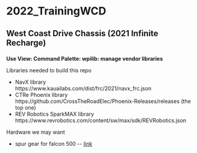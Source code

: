 # 2022_TrainingWCD
<h2> <p> West Coast Drive Chassis (2021 Infinite Recharge) </p> </h2>

<p><b> Use View: Command Palette:  wpilib: manage vendor libraries </b></p>

<p>Libraries needed to build this repo</p>
<ul>
  <li> NavX library </li>
  https://www.kauailabs.com/dist/frc/2021/navx_frc.json
  <li> CTRe Phoenix library </li>
  https://github.com/CrossTheRoadElec/Phoenix-Releases/releases (the top one)
  <li> REV Robotics SparkMAX library </li>
  https://www.revrobotics.com/content/sw/max/sdk/REVRobotics.json
</li>
</ul>

<p> Hardware we may want </p>
<ul>
  <li> spur gear for falcon 500 -- <a href="http://www.ctr-electronics.com/falcon-pulley.html"> link </a> </li>
</ul>
